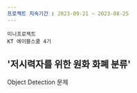```yaml
---
프로젝트 지속기간 : 2023-09-21 ~ 2023-08-25
---
```

`미니프로젝트`  
`KT 에이블스쿨 4기`<br>

<h2>'저시력자를 위한 원화 화폐 분류'</h2>
Object Detection 문제
</div><br>

